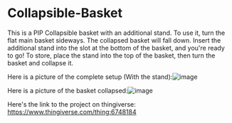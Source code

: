 # Collapsible-Basket
This is a PIP Collapsible basket with an additional stand. To use it, turn the flat main basket sideways. The collapsed basket will fall down. Insert the additional stand into the slot at the bottom of the basket, and you're ready to go! To store, place the stand into the top of the basket, then turn the basket and collapse it.

Here is a picture of the complete setup (With the stand):![image](https://github.com/user-attachments/assets/11c8f28f-4676-41f1-990d-7ba38e821ae9)

Here is a picture of the basket collapsed:![image](https://github.com/user-attachments/assets/57732464-5d66-4072-b122-8b65b7f67453)

Here's the link to the project on thingiverse: https://www.thingiverse.com/thing:6748184
